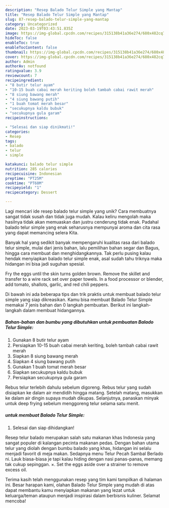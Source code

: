 ```yaml
---
description: "Resep Balado Telur Simple yang Mantap"
title: "Resep Balado Telur Simple yang Mantap"
slug: 87-resep-balado-telur-simple-yang-mantap
category: Uncategorized
date: 2023-03-19T03:43:51.835Z
image: https://img-global.cpcdn.com/recipes/315138b41a36e274/680x482cq70/balado-telur-simple-foto-resep-utama.jpg
hideToc: false
enableToc: true
enableTocContent: false
thumbnail: https://img-global.cpcdn.com/recipes/315138b41a36e274/680x482cq70/balado-telur-simple-foto-resep-utama.jpg
cover: https://img-global.cpcdn.com/recipes/315138b41a36e274/680x482cq70/balado-telur-simple-foto-resep-utama.jpg
author: Admin
authorAv: notfound
ratingvalue: 3.9
reviewcount: 7
recipeingredient:
- "8 butir telur ayam"
- "10-15 buah cabai merah keriting boleh tambah cabai rawit merah"
- "8 siung bawang merah"
- "4 siung bawang putih"
- "1 buah tomat merah besar"
- "secukupnya kaldu bubuk"
- "secukupnya gula garam"
recipeinstructions:

- "Selesai dan siap dinikmati!"
categories:
- Resep
tags:
- balado
- telur
- simple

katakunci: balado telur simple 
nutrition: 285 calories
recipecuisine: Indonesian
preptime: "PT25M"
cooktime: "PT60M"
recipeyield: "1"
recipecategory: Dessert

---
```





Lagi mencari ide resep balado telur simple yang unik? Cara membuatnya sangat tidak susah dan tidak juga mudah. Kalau keliru mengolah maka hasilnya tidak akan memuaskan dan justru cenderung tidak enak. Padahal balado telur simple yang enak seharusnya mempunyai aroma dan cita rasa yang dapat memancing selera Kita.





Banyak hal yang sedikit banyak mempengaruhi kualitas rasa dari balado telur simple, mulai dari jenis bahan, lalu pemilihan bahan segar dan Bagus, hingga cara membuat dan menghidangkannya. Tak perlu pusing kalau hendak menyiapkan balado telur simple enak,      asal sudah tahu triknya maka hidangan ini bisa jadi suguhan spesial.














Fry the eggs until the skin turns golden brown. Remove the skillet and transfer to a wire rack set over paper towels. In a food processor or blender, add tomato, shallots, garlic, and red chili peppers.






Di bawah ini ada beberapa tips dan trik praktis untuk membuat balado telur simple yang siap dikreasikan. Kamu bisa membuat Balado Telur Simple memakai 7 jenis bahan dan 0 langkah pembuatan. Berikut ini langkah-langkah dalam membuat hidangannya.

<!--inarticleads1-->

##### Bahan-bahan dan bumbu yang dibutuhkan untuk pembuatan Balado Telur Simple:

1. Gunakan 8 butir telur ayam
1. Persiapkan 10-15 buah cabai merah keriting, boleh tambah cabai rawit merah
1. Siapkan 8 siung bawang merah
1. Siapkan 4 siung bawang putih
1. Gunakan 1 buah tomat merah besar
1. Siapkan secukupnya kaldu bubuk
1. Persiapkan secukupnya gula garam


Rebus telur terlebih dahulu sebelum digoreng. Rebus telur yang sudah disiapkan ke dalam air mendidih hingga matang. Setelah matang, masukkan ke dalam air dingin supaya mudah dikupas. Selanjutnya, panaskan minyak untuk deep frying sebelum menggoreng telur selama satu menit. 

<!--inarticleads2-->

#####  untuk membuat Balado Telur Simple:


1. Selesai dan siap dihidangkan!

Resep telur balado merupakan salah satu makanan khas Indonesia yang sangat populer di kalangan pecinta makanan pedas. Dengan bahan utama telur yang diolah dengan bumbu balado yang khas, hidangan ini selalu menjadi favorit di meja makan. Sedapnya menu Telur Pecah Sambal Berlado ni. Lauk biasa-biasa je tapi kalau hiding dengan nasi panas-panas, memang tak cukup sepinggan. ×. Set the eggs aside over a strainer to remove excess oil. 

Terima kasih telah menggunakan resep yang tim kami tampilkan di halaman ini. Besar harapan kami, olahan Balado Telur Simple yang mudah di atas dapat membantu kamu menyiapkan makanan yang lezat untuk keluarga/teman ataupun menjadi inspirasi dalam berbisnis kuliner. Selamat mencoba!
